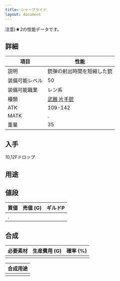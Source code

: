 ```yaml
---
title: シャープライド
layout: document
---
```

注意)★2の性能データです。

## 詳細

|項目|性能|
|---|---|
|説明|銃弾の射出時間を短縮した銃|
|装備可能レベル|50|
|装備可能職業|レン系|
|種類|[武器 片手銃](武器(片手銃))|
|ATK|109-142|
|MATK|.|
|重量|35|

## 入手

10,12Fドロップ

## 用途


## 値段

|買値|売値 (G)|ギルドP|
|---|---|---|
|.|||

## 合成

|必要素材|生産費用 (G)|確率 (%)|
|---|---|---|
||||

|合成用途|
|---|
||
